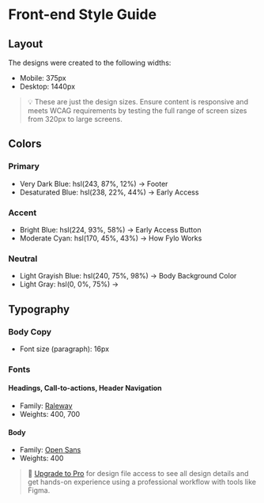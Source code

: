# Front-end Style Guide

## Layout

The designs were created to the following widths:

- Mobile: 375px
- Desktop: 1440px

> 💡 These are just the design sizes. Ensure content is responsive and meets WCAG requirements by testing the full range of screen sizes from 320px to large screens.

## Colors

### Primary

- Very Dark Blue: hsl(243, 87%, 12%) -> Footer
- Desaturated Blue: hsl(238, 22%, 44%) -> Early Access

### Accent

- Bright Blue: hsl(224, 93%, 58%) -> Early Access Button
- Moderate Cyan: hsl(170, 45%, 43%) -> How Fylo Works

### Neutral

- Light Grayish Blue: hsl(240, 75%, 98%) -> Body Background Color
- Light Gray: hsl(0, 0%, 75%) -> 

## Typography

### Body Copy

- Font size (paragraph): 16px

### Fonts

#### Headings, Call-to-actions, Header Navigation

- Family: [Raleway](https://fonts.google.com/specimen/Raleway)
- Weights: 400, 700

#### Body

- Family: [Open Sans](https://fonts.google.com/specimen/Open+Sans)
- Weights: 400

> 💎 [Upgrade to Pro](https://www.frontendmentor.io/pro?ref=style-guide) for design file access to see all design details and get hands-on experience using a professional workflow with tools like Figma.

